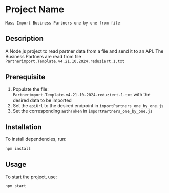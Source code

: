 # Project Name
    Mass Import Business Partners one by one from file

## Description
A Node.js project to read partner data from a file and send it to an API. The Business Partners are read from file `Partnerimport.Template.v4.21.10.2024.reduziert.1.txt`

## Prerequisite
1. Populate the file: `Partnerimport.Template.v4.21.10.2024.reduziert.1.txt` with the desired data to be imported
2. Set the `apiUrl` to the desired endpoint in `importPartners_one_by_one.js`
3. Set the corresponding `authToken` in `importPartners_one_by_one.js`

## Installation
To install dependencies, run:

```sh
npm install
```

## Usage
To start the project, use:

```sh
npm start
```